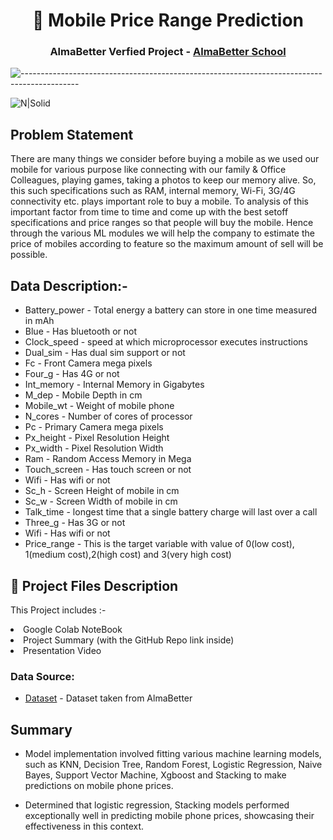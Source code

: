 </p>
<h1 align="center"> 📱 Mobile Price Range Prediction </h1>
<h3 align="center"> AlmaBetter Verfied Project - <a href="https://www.almabetter.com/"> AlmaBetter School </a> </h5>

![--------------------------------------------------------------------------------------------](https://github.com/andreasbm/readme/blob/master/assets/lines/grass.png)


![N|Solid](https://fiverr-res.cloudinary.com/images/t_main1,q_auto,f_auto,q_auto,f_auto/gigs/331262333/original/c8aa92dc0fd7ed63c741b2935edef6978620132b/do-website-ui-design-mobile-app-ui-ux-design-ui-ux-design.png)

## Problem Statement

There are many things we consider before buying a mobile as we used our mobile for
various purpose like connecting with our family & Office Colleagues, playing games,
taking a photos to keep our memory alive. So, this such specifications such as RAM,
internal memory, Wi-Fi, 3G/4G connectivity etc. plays important role to buy a
mobile. To analysis of this important factor from time to time and come up with the
best setoff specifications and price ranges so that people will buy the mobile. Hence
through the various ML modules we will help the company to estimate the price of
mobiles according to feature so the maximum amount of sell will be possible.


## Data Description:-


- Battery_power - Total energy a battery can store in one time measured in mAh
- Blue - Has bluetooth or not
- Clock_speed - speed at which microprocessor executes instructions
- Dual_sim - Has dual sim support or not
- Fc - Front Camera mega pixels
- Four_g - Has 4G or not
- Int_memory - Internal Memory in Gigabytes
- M_dep - Mobile Depth in cm
- Mobile_wt - Weight of mobile phone
- N_cores - Number of cores of processor
- Pc - Primary Camera mega pixels
- Px_height - Pixel Resolution Height
- Px_width - Pixel Resolution Width
- Ram - Random Access Memory in Mega
- Touch_screen - Has touch screen or not
- Wifi - Has wifi or not
- Sc_h - Screen Height of mobile in cm
- Sc_w - Screen Width of mobile in cm
- Talk_time - longest time that a single battery charge will last over a call
- Three_g - Has 3G or not
- Wifi - Has wifi or not
- Price_range - This is the target variable with value of 0(low cost), 1(medium
cost),2(high cost) and 3(very high cost)


##  💾 Project Files Description

<p>This Project includes :-
  <li>Google Colab NoteBook</li>
  <li>Project Summary (with the GitHub Repo link inside)</li>
  <li>Presentation Video</li>
</p>


### Data Source:
- [Dataset](https://drive.google.com/file/d/1DZawx1YV1VlYkbBLyyPdIIheZb7EQiEL/view?usp=sharing) - Dataset taken from AlmaBetter

  
## Summary 
- Model implementation involved fitting various machine learning models, such as KNN, Decision Tree, Random Forest, Logistic Regression, Naive Bayes, Support Vector Machine, Xgboost and Stacking to make predictions on mobile phone prices. 

- Determined that logistic regression, Stacking models performed exceptionally well in predicting mobile phone prices, showcasing their effectiveness in this context. 



